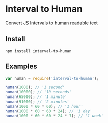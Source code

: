 # Interval to Human

Convert JS Intervals to human readable text

## Install

```
npm install interval-to-human
```

## Examples

```js
var human = require('interval-to-human');

human(1000); // '1 second'
human(10000); // '10 seconds'
human(65000); // '1 minute'
human(91000); // '2 minutes'
human(1000 * 60 * 60); // '1 hour'
human(1000 * 60 * 60 * 24); // '1 day'
human(1000 * 60 * 60 * 24 * 7); // '1 week'
```
